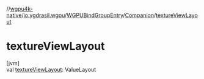 //[wgpu4k-native](../../../../index.md)/[io.ygdrasil.wgpu](../../index.md)/[WGPUBindGroupEntry](../index.md)/[Companion](index.md)/[textureViewLayout](texture-view-layout.md)

# textureViewLayout

[jvm]\
val [textureViewLayout](texture-view-layout.md): ValueLayout